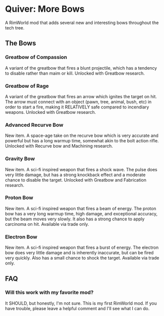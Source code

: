 # Quiver: More Bows

A RimWorld mod that adds several new and interesting bows throughout the tech tree.



## The Bows

### Greatbow of Compassion
A variant of the greatbow that fires a blunt projectile, which has a tendency to disable rather than maim or kill. Unlocked with Greatbow research.

### Greatbow of Rage
A variant of the greatbow that fires an arrow which ignites the target on hit. The arrow must connect with an object (pawn, tree, animal, bush, etc) in order to start a fire, making it RELATIVELY safe compared to incendiary weapons. Unlocked with Greatbow research.

### Advanced Recurve Bow
New item. A space-age take on the recurve bow which is very accurate and powerful but has a long warmup time, somewhat akin to the bolt action rifle. Unlocked with Recurve bow and Machining research.

### Gravity Bow
New item. A sci-fi inspired weapon that fires a shock wave. The pulse does very little damage, but has a strong knockback effect and a moderate chance to disable the target. Unlocked with Greatbow and Fabrication research.

### Proton Bow
New item. A sci-fi inspired weapon that fires a beam of energy. The proton bow has a very long warmup time, high damage, and exceptional accuracy, but the beam moves very slowly. It also has a strong chance to apply carcinoma on hit. Available via trade only.

### Electron Bow
New item. A sci-fi inspired weapon that fires a burst of energy. The electron bow does very little damage and is inherently inaccurate, but can be fired very quickly. Also has a small chance to shock the target. Available via trade only.



## FAQ

### Will this work with my favorite mod?
It SHOULD, but honestly, I'm not sure. This is my first RimWorld mod. If you have trouble, please leave a helpful comment and I'll see what I can do.